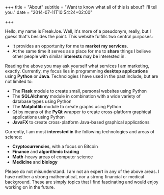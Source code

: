 +++
title = "About"
subtitle = "Want to know what all of this is about? I'll tell you."
date = "2014-07-11T10:54:24+02:00"

+++

Hello, my name is FreakJoe. Well, it's more of a pseudonym, really, but I guess that's besides the point.
This website fulfills two central purposes:

* It provides an opportunity for me to **market my services**.
* At the same time it serves as a place for me to **share** things I believe other people with similar **interests** may be interested in.

Reading the above you may ask yourself what services I am marketing, exactly. Currently, my focus lies in programming **desktop applications** using **Python** or **Java**. Technologies I have used in the past include, but are not limited to:

* The **Flask** module to create small, personal websites using Python
* The **SQLAlchemy** module in combination with a wide variety of database types using Python
* The **Matplotlib** module to create graphs using Python
* Qt by means of the **PyQt** wrapper to create cross-platform graphical applications using Python
* **JavaFX** to create cross-platform Java-based graphical applications

Currently, I am most **interested in** the following technologies and areas of science:

* **Cryptocurrencies**, with a focus on Bitcoin
* **Finance** and **algorithmic trading**
* **Math**-heavy areas of computer science
* **Medicine** and **biology**

Please do not misunderstand. I am not an expert in any of the above areas. I have neither a strong mathematical, nor a strong financial or medical background. These are simply topics that I find fascinating and would enjoy working on in the future.